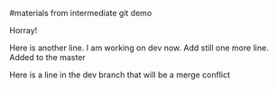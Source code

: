 #materials from intermediate git demo

Horray!

Here is another line.
I am working on dev now. 
Add still one more line.
Added to the master

Here is a line in the dev branch that will be a merge conflict